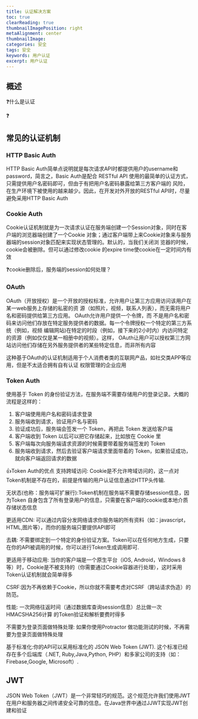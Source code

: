 ```yaml
---
title: 认证解决方案
toc: true
clearReading: true
thumbnailImagePosition: right
metaAlignment: center
thumbnailImage:
categories: 安全
tags: 安全
keywords: 用户认证
excerpt: 用户认证
---
```

## 概述

:question:什么是认证

:question:

## 常见的认证机制

### HTTP Basic Auth

HTTP Basic Auth简单点说明就是每次请求API时都提供用户的username和password，简言之，Basic Auth是配合
RESTful API 使用的最简单的认证方式，只需提供用户名密码即可，但由于有把用户名密码暴露给第三方客户端的
风险，在生产环境下被使用的越来越少。因此，在开发对外开放的RESTful API时，尽量避免采用HTTP Basic Auth

### Cookie Auth

Cookie认证机制就是为一次请求认证在服务端创建一个Session对象，同时在客户端的浏览器端创建了一个Cookie
对象；通过客户端带上来Cookie对象来与服务器端的session对象匹配来实现状态管理的。默认的，当我们关闭浏
览器的时候，cookie会被删除。但可以通过修改cookie 的expire time使cookie在一定时间内有效

:question:cookie删除后，服务端的session如何处理？
### OAuth

OAuth（开放授权）是一个开放的授权标准，允许用户让第三方应用访问该用户在某一web服务上存储的私密的资
源（如照片，视频，联系人列表），而无需将用户名和密码提供给第三方应用。 OAuth允许用户提供一个令牌，而
不是用户名和密码来访问他们存放在特定服务提供者的数据。每一个令牌授权一个特定的第三方系统（例如，视频
编辑网站)在特定的时段（例如，接下来的2小时内）内访问特定的资源（例如仅仅是某一相册中的视频）。这样，
OAuth让用户可以授权第三方网站访问他们存储在另外服务提供者的某些特定信息，而非所有内容

这种基于OAuth的认证机制适用于个人消费者类的互联网产品，如社交类APP等应用，但是不太适合拥有自有认证
权限管理的企业应用

### Token Auth

使用基于 Token 的身份验证方法，在服务端不需要存储用户的登录记录。大概的流程是这样的：
1. 客户端使用用户名和密码请求登录
2. 服务端收到请求，验证用户名与密码
3. 验证成功后，服务端会签发一个 Token，再把此 Token 发送给客户端
4. 客户端收到 Token 以后可以把它存储起来，比如放在 Cookie 里
5. 客户端每次向服务端请求资源的时候需要带着服务端签发的 Token
6. 服务端收到请求，然后去验证客户端请求里面带着的 Token，如果验证成功，就向客户端返回请求的数据

:+1:Token Auth的优点
支持跨域访问: Cookie是不允许垮域访问的，这一点对Token机制是不存在的，前提是传输的用户认证信息通过HTTP头传输.

无状态(也称：服务端可扩展行):Token机制在服务端不需要存储session信息，因为Token 自身包含了所有登录用户的信息，只需要在客户端的cookie或本地介质存储状态信息

更适用CDN: 可以通过内容分发网络请求你服务端的所有资料（如：javascript，HTML,图片等），而你的服务端只要提供API即可

去耦: 不需要绑定到一个特定的身份验证方案。Token可以在任何地方生成，只要在你的API被调用的时候，你可以进行Token生成调用即可.

更适用于移动应用: 当你的客户端是一个原生平台（iOS, Android，Windows 8等）时，Cookie是不被支持的（你需要通过Cookie容器进行处理），这时采用Token认证机制就会简单得多

CSRF:因为不再依赖于Cookie，所以你就不需要考虑对CSRF（跨站请求伪造）的防范。


性能: 一次网络往返时间（通过数据库查询session信息）总比做一次HMACSHA256计算 的Token验证和解析要费时得多

不需要为登录页面做特殊处理: 如果你使用Protractor 做功能测试的时候，不再需要为登录页面做特殊处理

基于标准化:你的API可以采用标准化的 JSON Web Token (JWT). 这个标准已经存在多个后端库（.NET, Ruby,Java,Python, PHP）和多家公司的支持（如：Firebase,Google, Microsoft）.

## JWT

JSON Web Token（JWT）是一个非常轻巧的规范。这个规范允许我们使用JWT在用户和服务器之间传递安全可靠的信息。在Java世界中通过JJWT实现JWT创建和验证